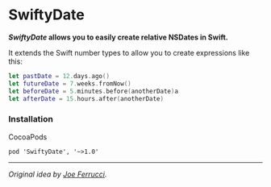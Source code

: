 # SwiftyDate

**_SwiftyDate_ allows you to easily create relative NSDates in Swift.**

It extends the Swift number types to allow you to create expressions like this:

```swift
let pastDate = 12.days.ago()
let futureDate = 7.weeks.fromNow()
let beforeDate = 5.minutes.before(anotherDate)a
let afterDate = 15.hours.after(anotherDate)
````

### Installation

CocoaPods

````pod 'SwiftyDate', '~>1.0'````

___

_Original idea by [Joe Ferrucci](http://github.com/JoeFerrucci)._

